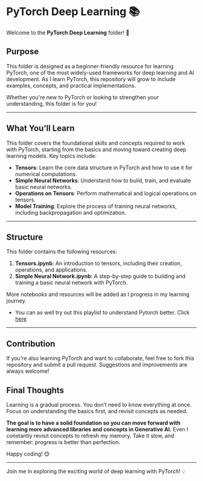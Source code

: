 # PyTorch Deep Learning 📚

Welcome to the **PyTorch Deep Learning** folder! 🚀

## Purpose
This folder is designed as a beginner-friendly resource for learning PyTorch, one of the most widely-used frameworks for deep learning and AI development. As I learn PyTorch, this repository will grow to include examples, concepts, and practical implementations.

Whether you're new to PyTorch or looking to strengthen your understanding, this folder is for you!

---

## What You’ll Learn
This folder covers the foundational skills and concepts required to work with PyTorch, starting from the basics and moving toward creating deep learning models. Key topics include:

- **Tensors**: Learn the core data structure in PyTorch and how to use it for numerical computations.
- **Simple Neural Networks**: Understand how to build, train, and evaluate basic neural networks.
- **Operations on Tensors**: Perform mathematical and logical operations on tensors.
- **Model Training**: Explore the process of training neural networks, including backpropagation and optimization.


---

## Structure
This folder contains the following resources:

1. **Tensors.ipynb**: An introduction to tensors, including their creation, operations, and applications.
2. **Simple Neural Network.ipynb**: A step-by-step guide to building and training a basic neural network with PyTorch.

More notebooks and resources will be added as I progress in my learning journey.

- You can as well try out this playlist to understand Pytorch better. Click [here](https://youtube.com/playlist?list=PLCC34OHNcOtpcgR9LEYSdi9r7XIbpkpK1&si=_aI9DlOAInl-Ad-p)

---


## Contribution
If you're also learning PyTorch and want to collaborate, feel free to fork this repository and submit a pull request. Suggestions and improvements are always welcome!

## Final Thoughts
Learning is a gradual process. You don’t need to know everything at once. Focus on understanding the basics first, and revisit concepts as needed.

**The goal is to have a solid foundation so you can move forward with learning more advanced libraries and concepts in Generative AI.** Even I constantly revisit concepts to refresh my memory. Take it slow, and remember: progress is better than perfection.

Happy coding! 😊

---

Join me in exploring the exciting world of deep learning with PyTorch! 💡

